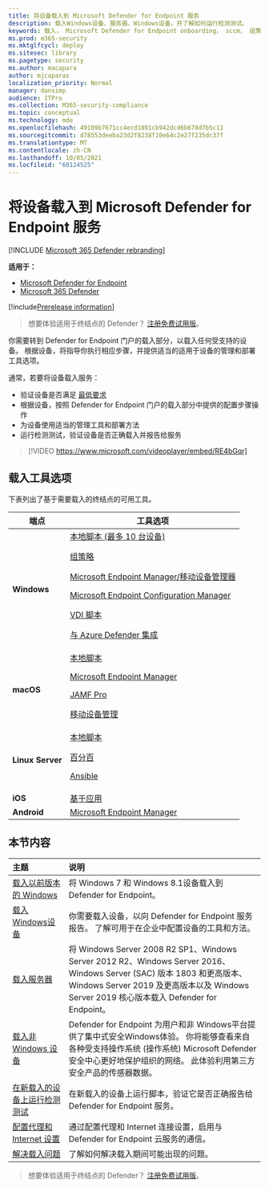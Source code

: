 ```yaml
---
title: 将设备载入到 Microsoft Defender for Endpoint 服务
description: 载入Windows设备、服务器、Windows设备，并了解如何运行检测测试。
keywords: 载入， Microsoft Defender for Endpoint onboarding， sccm， 组策略， mdm， 本地脚本， 检测测试
ms.prod: m365-security
ms.mktglfcycl: deploy
ms.sitesec: library
ms.pagetype: security
ms.author: macapara
author: mjcaparas
localization_priority: Normal
manager: dansimp
audience: ITPro
ms.collection: M365-security-compliance
ms.topic: conceptual
ms.technology: mde
ms.openlocfilehash: 49109b7671cc4ecd1891cb942dcd6b678d7b5c11
ms.sourcegitcommit: d78553deeba23d2f8238f10e64c2e27f235dc37f
ms.translationtype: MT
ms.contentlocale: zh-CN
ms.lasthandoff: 10/05/2021
ms.locfileid: "60124525"
---
```

# <a name="onboard-devices-to-the-microsoft-defender-for-endpoint-service"></a>将设备载入到 Microsoft Defender for Endpoint 服务

[!INCLUDE [Microsoft 365 Defender rebranding](../../includes/microsoft-defender.md)]

**适用于：**
- [Microsoft Defender for Endpoint](https://go.microsoft.com/fwlink/p/?linkid=2154037)
- [Microsoft 365 Defender](https://go.microsoft.com/fwlink/?linkid=2118804)

[!include[Prerelease information](../../includes/prerelease.md)]

> 想要体验适用于终结点的 Defender？ [注册免费试用版](https://signup.microsoft.com/create-account/signup?products=7f379fee-c4f9-4278-b0a1-e4c8c2fcdf7e&ru=https://aka.ms/MDEp2OpenTrial?ocid=docs-wdatp-onboardconfigure-abovefoldlink)。

你需要转到 Defender for Endpoint 门户的载入部分，以载入任何受支持的设备。 根据设备，将指导你执行相应步骤，并提供适当的适用于设备的管理和部署工具选项。

通常，若要将设备载入服务：

- 验证设备是否满足 [最低要求](minimum-requirements.md)
- 根据设备，按照 Defender for Endpoint 门户的载入部分中提供的配置步骤操作
- 为设备使用适当的管理工具和部署方法
- 运行检测测试，验证设备是否正确载入并报告给服务

> [!VIDEO https://www.microsoft.com/videoplayer/embed/RE4bGqr]

## <a name="onboarding-tool-options"></a>载入工具选项

下表列出了基于需要载入的终结点的可用工具。

|端点|工具选项|
|---|---|
|**Windows**|[本地脚本 (最多 10 台设备) ](configure-endpoints-script.md) <p> [组策略](configure-endpoints-gp.md) <p> [Microsoft Endpoint Manager/移动设备管理器](configure-endpoints-mdm.md) <p> [Microsoft Endpoint Configuration Manager](configure-endpoints-sccm.md) <p> [VDI 脚本](configure-endpoints-vdi.md) <p> [与 Azure Defender 集成](configure-server-endpoints.md#integration-with-azure-defender)|
|**macOS**|[本地脚本](mac-install-manually.md) <p> [Microsoft Endpoint Manager](mac-install-with-intune.md) <p> [JAMF Pro](mac-install-with-jamf.md) <p> [移动设备管理](mac-install-with-other-mdm.md)|
|**Linux Server**|[本地脚本](linux-install-manually.md) <p> [百分百](linux-install-with-puppet.md) <p> [Ansible](linux-install-with-ansible.md)|
|**iOS**|[基于应用](ios-install.md)|
|**Android**|[Microsoft Endpoint Manager](android-intune.md)|

## <a name="in-this-section"></a>本节内容

主题|说明
:---|:---
[载入以前版本的 Windows](onboard-downlevel.md)|将 Windows 7 和 Windows 8.1设备载入到 Defender for Endpoint。
[载入Windows设备](configure-endpoints.md)|你需要载入设备，以向 Defender for Endpoint 服务报告。 了解可用于在企业中配置设备的工具和方法。
[载入服务器](configure-server-endpoints.md)|将 Windows Server 2008 R2 SP1、Windows Server 2012 R2、Windows Server 2016、Windows Server (SAC) 版本 1803 和更高版本、Windows Server 2019 及更高版本以及 Windows Server 2019 核心版本载入 Defender for Endpoint。
[载入非 Windows 设备](configure-endpoints-non-windows.md)|Defender for Endpoint 为用户和非 Windows平台提供了集中式安全Windows体验。 你将能够查看来自各种受支持操作系统 (操作系统) Microsoft Defender 安全中心更好地保护组织的网络。 此体验利用第三方安全产品的传感器数据。
[在新载入的设备上运行检测测试](run-detection-test.md)|在新载入的设备上运行脚本，验证它是否正确报告给 Defender for Endpoint 服务。
[配置代理和 Internet 设置](configure-proxy-internet.md)|通过配置代理和 Internet 连接设置，启用与 Defender for Endpoint 云服务的通信。
[解决载入问题](troubleshoot-onboarding.md)|了解如何解决载入期间可能出现的问题。

> 想要体验适用于终结点的 Defender？ [注册免费试用版](https://signup.microsoft.com/create-account/signup?products=7f379fee-c4f9-4278-b0a1-e4c8c2fcdf7e&ru=https://aka.ms/MDEp2OpenTrial?ocid=docs-wdatp-onboardconfigure-belowfoldlink)。
